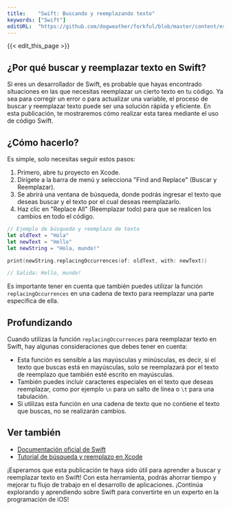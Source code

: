 ```yaml
---
title:    "Swift: Buscando y reemplazando texto"
keywords: ["Swift"]
editURL:  "https://github.com/dogweather/forkful/blob/master/content/es/swift/searching-and-replacing-text.md"
---
```


{{< edit_this_page >}}

## ¿Por qué buscar y reemplazar texto en Swift?

Si eres un desarrollador de Swift, es probable que hayas encontrado situaciones en las que necesitas reemplazar un cierto texto en tu código. Ya sea para corregir un error o para actualizar una variable, el proceso de buscar y reemplazar texto puede ser una solución rápida y eficiente. En esta publicación, te mostraremos cómo realizar esta tarea mediante el uso de código Swift.

## ¿Cómo hacerlo?

Es simple, solo necesitas seguir estos pasos:

1. Primero, abre tu proyecto en Xcode.
2. Dirígete a la barra de menú y selecciona "Find and Replace" (Buscar y Reemplazar).
3. Se abrirá una ventana de búsqueda, donde podrás ingresar el texto que deseas buscar y el texto por el cual deseas reemplazarlo.
4. Haz clic en "Replace All" (Reemplazar todo) para que se realicen los cambios en todo el código.

```Swift
// Ejemplo de búsqueda y reemplazo de texto
let oldText = "Hola"
let newText = "Hello"
let newString = "Hola, mundo!"

print(newString.replacingOccurrences(of: oldText, with: newText))

// Salida: Hello, mundo!
```

Es importante tener en cuenta que también puedes utilizar la función `replacingOccurrences` en una cadena de texto para reemplazar una parte específica de ella.

## Profundizando

Cuando utilizas la función `replacingOccurrences` para reemplazar texto en Swift, hay algunas consideraciones que debes tener en cuenta:

- Esta función es sensible a las mayúsculas y minúsculas, es decir, si el texto que buscas está en mayúsculas, solo se reemplazará por el texto de reemplazo que también esté escrito en mayúsculas.
- También puedes incluir caracteres especiales en el texto que deseas reemplazar, como por ejemplo `\n` para un salto de línea o `\t` para una tabulación.
- Si utilizas esta función en una cadena de texto que no contiene el texto que buscas, no se realizarán cambios.

## Ver también

- [Documentación oficial de Swift](https://developer.apple.com/documentation/swift/string/2995571-replacingoccurrences)
- [Tutorial de búsqueda y reemplazo en Xcode](https://www.youtube.com/watch?v=fAZHo0jbBNQ)

¡Esperamos que esta publicación te haya sido útil para aprender a buscar y reemplazar texto en Swift! Con esta herramienta, podrás ahorrar tiempo y mejorar tu flujo de trabajo en el desarrollo de aplicaciones. ¡Continúa explorando y aprendiendo sobre Swift para convertirte en un experto en la programación de iOS!